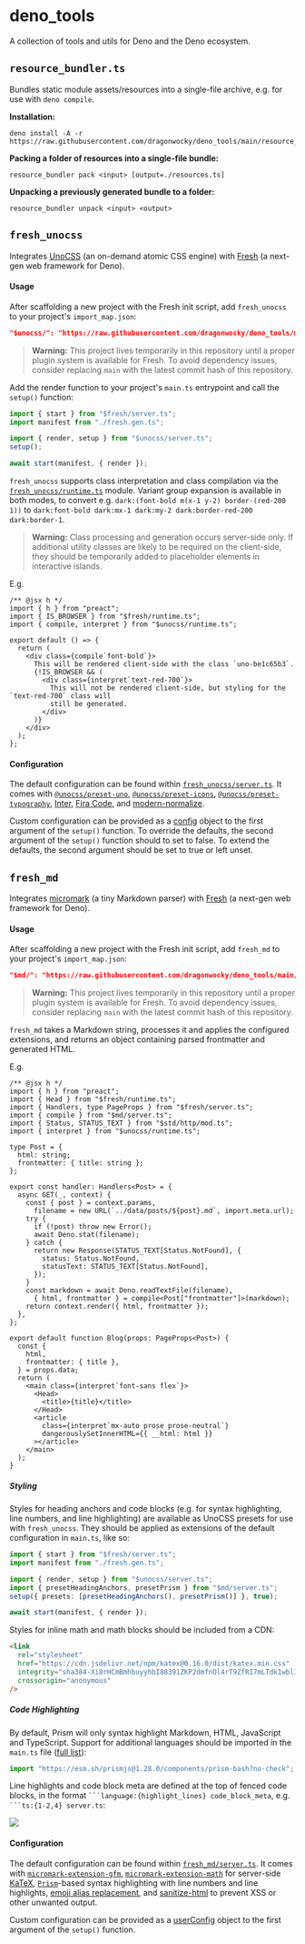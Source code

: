 # deno_tools

A collection of tools and utils for Deno and the Deno ecosystem.

## `resource_bundler.ts`

Bundles static module assets/resources into a single-file archive,
e.g. for use with `deno compile`.

**Installation:**

```
deno install -A -r https://raw.githubusercontent.com/dragonwocky/deno_tools/main/resource_bundler.ts
```

**Packing a folder of resources into a single-file bundle:**

```
resource_bundler pack <input> [output=./resources.ts]
```

**Unpacking a previously generated bundle to a folder:**

```
resource_bundler unpack <input> <output>
```

## `fresh_unocss`

Integrates [UnoCSS](https://github.com/unocss/unocss) (an on-demand atomic CSS engine)
with [Fresh](https://fresh.deno.dev) (a next-gen web framework for Deno).

#### Usage

After scaffolding a new project with the Fresh init script,
add `fresh_unocss` to your project's `import_map.json`:

```json
"$unocss/": "https://raw.githubusercontent.com/dragonwocky/deno_tools/main/fresh_unocss/",
```

> **Warning:** This project lives temporarily in this repository until a proper
> plugin system is available for Fresh. To avoid dependency issues, consider
> replacing `main` with the latest commit hash of this repository.

Add the render function to your project's `main.ts` entrypoint and call the `setup()` function:

```ts
import { start } from "$fresh/server.ts";
import manifest from "./fresh.gen.ts";

import { render, setup } from "$unocss/server.ts";
setup();

await start(manifest, { render });
```

`fresh_unocss` supports class interpretation and class compilation via
the [`fresh_unocss/runtime.ts`](./fresh_unocss/runtime.ts) module.
Variant group expansion is available in both modes, to convert e.g.
`dark:(font-bold m(x-1 y-2) border-(red-200 1))` to
`dark:font-bold dark:mx-1 dark:my-2 dark:border-red-200 dark:border-1`.

> **Warning:** Class processing and generation occurs server-side only.
> If additional utility classes are likely to be required on the client-side,
> they should be temporarily added to placeholder elements in interactive islands.

E.g.

```tsx
/** @jsx h */
import { h } from "preact";
import { IS_BROWSER } from "$fresh/runtime.ts";
import { compile, interpret } from "$unocss/runtime.ts";

export default () => {
  return (
    <div class={compile`font-bold`}>
      This will be rendered client-side with the class `uno-be1c65b3`.
      {!IS_BROWSER && (
        <div class={interpret`text-red-700`}>
          This will not be rendered client-side, but styling for the `text-red-700` class will
          still be generated.
        </div>
      )}
    </div>
  );
};
```

#### Configuration

The default configuration can be found within [`fresh_unocss/server.ts`](./fresh_unocss/server.ts).
It comes with [`@unocss/preset-uno`](https://github.com/unocss/unocss/tree/main/packages/preset-uno),
[`@unocss/preset-icons`](https://github.com/unocss/unocss/tree/main/packages/preset-icons),
[`@unocss/preset-typography`](https://github.com/unocss/unocss/tree/main/packages/preset-typography),
[Inter](https://rsms.me/inter/), [Fira Code](https://github.com/tonsky/FiraCode),
and [modern-normalize](https://github.com/sindresorhus/modern-normalize).

Custom configuration can be provided as a [config](https://github.com/unocss/unocss#configurations)
object to the first argument of the `setup()` function. To override the defaults, the second argument
of the `setup()` function should to set to false. To extend the defaults, the second argument should
be set to true or left unset.

## `fresh_md`

Integrates [micromark](https://github.com/micromark/micromark) (a tiny Markdown parser)
with [Fresh](https://fresh.deno.dev) (a next-gen web framework for Deno).

#### Usage

After scaffolding a new project with the Fresh init script,
add `fresh_md` to your project's `import_map.json`:

```json
"$md/": "https://raw.githubusercontent.com/dragonwocky/deno_tools/main/fresh_md/",
```

> **Warning:** This project lives temporarily in this repository until a proper
> plugin system is available for Fresh. To avoid dependency issues, consider
> replacing `main` with the latest commit hash of this repository.

`fresh_md` takes a Markdown string, processes it and applies the configured
extensions, and returns an object containing parsed frontmatter and generated HTML.

E.g.

```tsx
/** @jsx h */
import { h } from "preact";
import { Head } from "$fresh/runtime.ts";
import { Handlers, type PageProps } from "$fresh/server.ts";
import { compile } from "$md/server.ts";
import { Status, STATUS_TEXT } from "$std/http/mod.ts";
import { interpret } from "$unocss/runtime.ts";

type Post = {
  html: string;
  frontmatter: { title: string };
};

export const handler: Handlers<Post> = {
  async GET(_, context) {
    const { post } = context.params,
      filename = new URL(`../data/posts/${post}.md`, import.meta.url);
    try {
      if (!post) throw new Error();
      await Deno.stat(filename);
    } catch {
      return new Response(STATUS_TEXT[Status.NotFound], {
        status: Status.NotFound,
        statusText: STATUS_TEXT[Status.NotFound],
      });
    }
    const markdown = await Deno.readTextFile(filename),
      { html, frontmatter } = compile<Post["frontmatter"]>(markdown);
    return context.render({ html, frontmatter });
  },
};

export default function Blog(props: PageProps<Post>) {
  const {
    html,
    frontmatter: { title },
  } = props.data;
  return (
    <main class={interpret`font-sans flex`}>
      <Head>
        <title>{title}</title>
      </Head>
      <article
        class={interpret`mx-auto prose prose-neutral`}
        dangerouslySetInnerHTML={{ __html: html }}
      ></article>
    </main>
  );
}
```

##### Styling

Styles for heading anchors and code blocks (e.g. for syntax highlighting, line numbers,
and line highlighting) are available as UnoCSS presets for use with `fresh_unocss`.
They should be applied as extensions of the default configuration in `main.ts`, like so:

```ts
import { start } from "$fresh/server.ts";
import manifest from "./fresh.gen.ts";

import { render, setup } from "$unocss/server.ts";
import { presetHeadingAnchors, presetPrism } from "$md/server.ts";
setup({ presets: [presetHeadingAnchors(), presetPrism()] }, true);

await start(manifest, { render });
```

Styles for inline math and math blocks should be included from a CDN:

```html
<link
  rel="stylesheet"
  href="https://cdn.jsdelivr.net/npm/katex@0.16.0/dist/katex.min.css"
  integrity="sha384-Xi8rHCmBmhbuyyhbI88391ZKP2dmfnOl4rT9ZfRI7mLTdk1wblIUnrIq35nqwEvC"
  crossorigin="anonymous"
/>
```

##### Code Highlighting

By default, Prism will only syntax highlight Markdown, HTML, JavaScript and TypeScript.
Support for additional languages should be imported in the `main.ts` file
([full list](https://github.com/PrismJS/prism/tree/master/components)):

```js
import "https://esm.sh/prismjs@1.28.0/components/prism-bash?no-check";
```

Line highlights and code block meta are defined at the top of fenced code blocks,
in the format ` ```language:{highlight_lines} code_block_meta `, e.g. ` ```ts:{1-2,4} server.ts `:

![](https://user-images.githubusercontent.com/16874139/177285480-ca3d03f0-4d4c-4b51-8dee-c23cbb3f4073.png)

#### Configuration

The default configuration can be found within [`fresh_md/server.ts`](./fresh_unocss/server.ts).
It comes with [`micromark-extension-gfm`](https://github.com/micromark/micromark-extension-gfm),
[`micromark-extension-math`](https://github.com/micromark/micromark-extension-math)
for server-side [KaTeX](https://katex.org/),
[`Prism`](https://prismjs.com/)-based syntax highlighting with
line numbers and line highlights, [emoji alias replacement](https://deno.land/x/emoji),
and [sanitize-html](https://github.com/apostrophecms/sanitize-html) to prevent XSS
or other unwanted output.

Custom configuration can be provided as a
[userConfig](https://github.com/dragonwocky/deno_tools/blob/main/fresh_md/server.ts#L44-L51)
object to the first argument of the `setup()` function.

